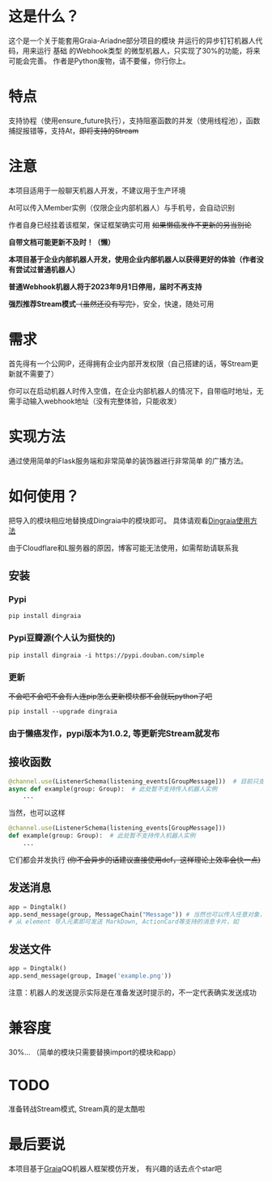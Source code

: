 # 这是什么？
这个是一个关于能套用Graia-Ariadne部分项目的模块
并运行的异步钉钉机器人代码，用来运行 基础 的Webhook类型
的微型机器人，只实现了30%的功能，将来可能会完善。
作者是Python废物，请不要催，你行你上。

# 特点
支持协程（使用ensure_future执行），支持阻塞函数的并发（使用线程池），函数捕捉报错等，支持At，~~即将支持的Stream~~

# 注意
本项目适用于一般聊天机器人开发，不建议用于生产环境

At可以传入Member实例（仅限企业内部机器人）与手机号，会自动识别

作者自身已经挂着该框架，保证框架确实可用 ~~如果懒癌发作不更新的另当别论~~

**自带文档可能更新不及时！（懒）**

**本项目基于企业内部机器人开发，使用企业内部机器人以获得更好的体验（作者没有尝试过普通机器人）**

**普通Webhook机器人将于2023年9月1日停用，届时不再支持**

**强烈推荐Stream模式**~~（虽然还没有写完）~~，安全，快速，随处可用

# 需求
首先得有一个公网IP，还得拥有企业内部开发权限（自己搭建的话，等Stream更新就不需要了）

你可以在启动机器人时传入空值，在企业内部机器人的情况下，自带临时地址，无需手动输入webhook地址（没有完整体验，只能收发）

# 实现方法
通过使用简单的Flask服务端和非常简单的装饰器进行非常简单
的广播方法。

# 如何使用？
把导入的模块相应地替换成Dingraia中的模块即可。
具体请观看[Dingraia使用方法](https://wps.rainfd.net/dingraia%E4%BD%BF%E7%94%A8%E6%96%B9%E6%B3%95/)

由于Cloudflare和L服务器的原因，博客可能无法使用，如需帮助请联系我

## 安装
### Pypi
```shell
pip install dingraia
```
### Pypi豆瓣源(个人认为挺快的)
```shell
pip install dingraia -i https://pypi.douban.com/simple
```
### 更新
~~不会吧不会吧不会有人连pip怎么更新模块都不会就玩python了吧~~
```shell
pip install --upgrade dingraia
```

### 由于懒癌发作，pypi版本为1.0.2, 等更新完Stream就发布

## 接收函数
```python
@channel.use(ListenerSchema(listening_events[GroupMessage]))  # 目前只支持GroupMessage
async def example(group: Group):  # 此处暂不支持传入机器人实例
    ...
```
当然，也可以这样
```python
@channel.use(ListenerSchema(listening_events[GroupMessage]))
def example(group: Group):  # 此处暂不支持传入机器人实例
    ...
```
它们都会并发执行
~~(你不会异步的话建议直接使用def，这样理论上效率会快一点)~~
## 发送消息
```python
app = Dingtalk()
app.send_message(group, MessageChain("Message")) # 当然也可以传入任意对象，前提是支持str方法
# 从 element 导入元素即可发送 MarkDown, ActionCard等支持的消息卡片，如
```
## 发送文件
```python
app = Dingtalk()
app.send_message(group, Image('example.png'))
```
注意：机器人的发送提示实际是在准备发送时提示的，不一定代表确实发送成功

# 兼容度
30%...
（简单的模块只需要替换import的模块和app）

# TODO
准备转战Stream模式, Stream真的是太酷啦

# 最后要说
本项目基于[Graia](https://github.com/GraiaProject/Ariadne)QQ机器人框架模仿开发，
有兴趣的话去点个star吧


